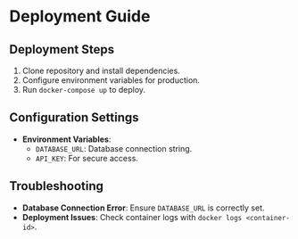 # Deployment Guide

## Deployment Steps
1. Clone repository and install dependencies.
2. Configure environment variables for production.
3. Run `docker-compose up` to deploy.

## Configuration Settings
- **Environment Variables**:
  - `DATABASE_URL`: Database connection string.
  - `API_KEY`: For secure access.

## Troubleshooting
- **Database Connection Error**: Ensure `DATABASE_URL` is correctly set.
- **Deployment Issues**: Check container logs with `docker logs <container-id>`.
